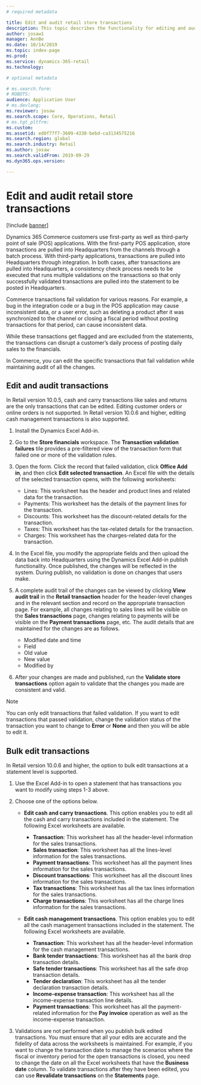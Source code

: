 ```yaml
---
# required metadata

title: Edit and audit retail store transactions
description: This topic describes the functionality for editing and auditing store transactions. 
author: josaw1
manager: AnnBe
ms.date: 10/14/2019
ms.topic: index-page
ms.prod: 
ms.service: dynamics-365-retail
ms.technology: 

# optional metadata

# ms.search.form: 
# ROBOTS: 
audience: Application User
# ms.devlang: 
ms.reviewer: josaw
ms.search.scope: Core, Operations, Retail
# ms.tgt_pltfrm: 
ms.custom: 
ms.assetid: ed0f77f7-3609-4330-bebd-ca3134575216
ms.search.region: global
ms.search.industry: Retail
ms.author: josaw
ms.search.validFrom: 2019-09-29
ms.dyn365.ops.version: 

---
```


# Edit and audit retail store transactions

[!include [banner](includes/banner.md)]



Dynamics 365 Commerce customers use first-party as well as third-party point of sale (POS) applications. With the first-party POS application, store transactions are pulled into Headquarters from the channels through a batch process. With third-party applications, transactions are pulled into Headquarters through integration. In both cases, after transactions are pulled into Headquarters, a consistency check process needs to be executed that runs multiple validations on the transactions so that only successfully validated transactions are pulled into the statement to be posted in Headquarters. 

Commerce transactions fail validation for various reasons. For example, a bug in the integration code or a bug in the POS application may cause inconsistent data, or a user error, such as deleting a product after it was synchronized to the channel or closing a fiscal period without posting transactions for that period, can cause inconsistent data.

While these transactions get flagged and are excluded from the statements, the transactions can disrupt a customer’s daily process of posting daily sales to the financials.

In Commerce, you can edit the specific transactions that fail validation while maintaining audit of all the changes. 

## Edit and audit transactions

In Retail version 10.0.5, cash and carry transactions like sales and returns are the only transactions that can be edited. Editing customer orders or online orders is not supported. In Retail version 10.0.6 and higher, editing cash management transactions is also supported.

1. Install the Dynamics Excel Add-in.

2. Go to the **Store financials** workspace. The **Transaction validation failures** tile provides a pre-filtered view of the transaction form that failed one or more of the validation rules.
 
3. Open the form. Click the record that failed validation, click **Office Add in**, and then click **Edit selected transaction**. An Excel file with the details of the selected transaction opens, with the following worksheets:

    - Lines: This worksheet has the header and product lines and related data for the transaction.
    - Payments: This worksheet has the details of the payment lines for the transaction.
    - Discounts: This worksheet has the discount-related details for the transaction.
    - Taxes: This worksheet has the tax-related details for the transaction.
    - Charges: This worksheet has the charges-related data for the transaction.

4. In the Excel file, you modify the appropriate fields and then upload the data back into Headquarters using the Dynamics Excel Add-in publish functionality. Once published, the changes will be reflected in the system. During publish, no validation is done on changes that users make.

5. A complete audit trail of the changes can be viewed by clicking **View audit trail** in the **Retail transaction** header for the header-level changes and in the relevant section and record on the appropriate transaction page. For example, all changes relating to sales lines will be visible on the **Sales transactions** page, changes relating to payments will be visible on the **Payment transactions** page, etc. The audit details that are maintained for the changes are as follows.

   - Modified date and time
   - Field 
   - Old value
   - New value
   - Modified by

6. After your changes are made and published, run the **Validate store transactions** option again to validate that the changes you made are consistent and valid.

> [!NOTE]
> You can only edit transactions that failed validation. If you want to edit transactions that passed validation, change the validation status of the transaction you want to change to **Error** or **None** and then you will be able to edit it. 


## Bulk edit transactions

In Retail version 10.0.6 and higher, the option to bulk edit transactions at a statement level is supported. 

1. Use the Excel Add-in to open a statement that has transactions you want to modify using steps 1-3 above.

2. Choose one of the options below.

    - **Edit cash and carry transactions**. This option enables you to edit all the cash and carry transactions included in the statement. The following Excel worksheets are available.
    
       - **Transaction**: This worksheet has all the header-level information for the sales transactions.
       - **Sales transaction**: This worksheet has all the lines-level information for the sales transactions.
       - **Payment transactions**: This worksheet has all the payment lines information for the sales transactions.
       - **Discount transactions**: This worksheet has all the discount lines information for the sales transactions.
       - **Tax transactions**: This worksheet has all the tax lines information for the sales transactions.
       - **Charge transactions**: This worksheet has all the charge lines information for the sales transactions.

    - **Edit cash management transactions**. This option enables you to edit all the cash management transactions included in the statement. The following Excel worksheets are available.
     
       - **Transaction**: This worksheet has all the header-level information for the cash management transactions.
       - **Bank tender transactions**: This worksheet has all the bank drop transaction details.
       - **Safe tender transactions**: This worksheet has all the safe drop transaction details.
       - **Tender declaration**: This worksheet has all the tender declaration transaction details.
       - **Income-expense transaction**: This worksheet has all the income-expense transaction line details.
       - **Payment transactions**: This worksheet has all the payment-related information for the **Pay invoice** operation as well as the income-expense transaction.

3.	Validations are not performed when you publish bulk edited transactions. You must ensure that all your edits are accurate and the fidelity of data across the worksheets is maintained. For example, if you want to change the transaction date to manage the scenarios where the fiscal or inventory period for the open transactions is closed, you need to change the date on all the Excel worksheets that have the **Business date** column. To validate transactions after they have been edited, you can use **Revalidate transactions** on the **Statements** page.
